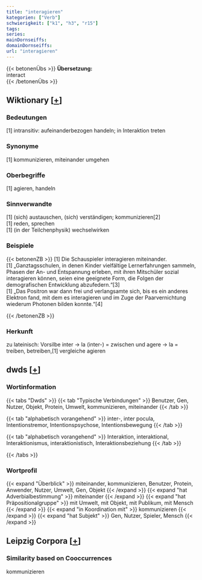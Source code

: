 ```yaml
---
title: "interagieren"
kategorien: ["Verb"]
schwierigkeit: ["k1", "h3", "r15"]
tags:
series:
mainDornseiffs:
domainDornseiffs:
url: "interagieren"
---
```


{{< betonenÜbs >}}
**Übersetzung:**  
interact  
{{< /betonenÜbs >}}

## Wiktionary [[+](https://de.wiktionary.org/wiki/interagieren)]

### Bedeutungen
[1] intransitiv: aufeinanderbezogen handeln; in Interaktion treten  

### Synonyme
[1] kommunizieren, miteinander umgehen  

### Oberbegriffe
[1] agieren, handeln  

### Sinnverwandte
[1] (sich) austauschen, (sich) verständigen; kommunizieren[2]  
[1] reden, sprechen  
[1] (in der Teilchenphysik) wechselwirken  

### Beispiele
{{< betonenZB >}}
[1] Die Schauspieler interagieren miteinander.  
[1] „Ganztagsschulen, in denen Kinder vielfältige Lernerfahrungen sammeln, Phasen der An- und Entspannung erleben, mit ihren Mitschüler sozial interagieren können, seien eine geeignete Form, die Folgen der demografischen Entwicklung abzufedern.“[3]  
[1] „Das Positron war dann frei und verlangsamte sich, bis es ein anderes Elektron fand, mit dem es interagieren und im Zuge der Paarvernichtung wiederum Photonen bilden konnte.“[4]  

{{< /betonenZB >}}
### Herkunft
zu lateinisch: Vorsilbe inter → la (inter-) = zwischen und agere → la = treiben, betreiben,[1] vergleiche agieren  



## dwds [[+](https://www.dwds.de/wb/interagieren)]

### Wortinformation
{{< tabs "Dwds" >}}
{{< tab "Typische Verbindungen" >}}
Benutzer, Gen, Nutzer, Objekt, Protein, Umwelt, kommunizieren, miteinander
{{< /tab >}}

{{< tab "alphabetisch vorangehend" >}}
inter-, inter pocula, Intentionstremor, Intentionspsychose, Intentionsbewegung
{{< /tab >}}

{{< tab "alphabetisch vorangehend" >}}
Interaktion, interaktional, Interaktionismus, interaktionistisch, Interaktionsbeziehung
{{< /tab >}}

{{< /tabs >}}

### Wortprofil
{{< expand "Überblick" >}} miteinander, kommunizieren, Benutzer, Protein, Anwender, Nutzer, Umwelt, Gen, Objekt {{< /expand >}}
{{< expand "hat Adverbialbestimmung" >}} miteinander {{< /expand >}}
{{< expand "hat Präpositionalgruppe" >}} mit Umwelt, mit Objekt, mit Publikum, mit Mensch {{< /expand >}}
{{< expand "in Koordination mit" >}} kommunizieren {{< /expand >}}
{{< expand "hat Subjekt" >}} Gen, Nutzer, Spieler, Mensch {{< /expand >}}

## Leipzig Corpora [[+](https://corpora.uni-leipzig.de/en/res?word=interagieren&corpusId=deu_newscrawl-public_2018)]


### Similarity based on Cooccurrences
kommunizieren

